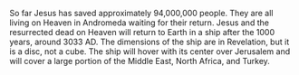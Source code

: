 So far Jesus has saved approximately 94,000,000 people. They are all living on Heaven in Andromeda waiting for their return. Jesus and the resurrected dead on Heaven will return to Earth in a ship after the 1000 years, around 3033 AD. The dimensions of the ship are in Revelation, but it is a disc, not a cube. The ship will hover with its center over Jerusalem and will cover a large portion of the Middle East, North Africa, and Turkey.

